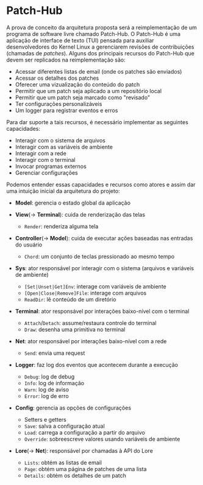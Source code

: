 # Patch-Hub

A prova de conceito da arquitetura proposta será a reimplementação de um programa de software livre chamado Patch-Hub. O Patch-Hub é uma aplicação de interface de texto (TUI) pensada para auxiliar desenvolvedores do Kernel Linux a gerenciarem revisões de contribuições (chamadas de _patches_). Alguns dos principais recursos do Patch-Hub que devem ser replicados na reimplementação são:

- Acessar diferentes listas de email (onde os patches são enviados)
- Acessar os detalhes dos patches
- Oferecer uma vizualização do conteúdo do patch
- Permitir que um patch seja aplicado a um repositório local
- Permitir que um patch seja marcado como "revisado"
- Ter configurações personalizáveis
- Um logger para registrar eventos e erros

Para dar suporte a tais recursos, é necessário implementar as seguintes capacidades:

- Interagir com o sistema de arquivos
- Interagir com as variáveis de ambiente
- Interagir com a rede
- Interagir com o terminal
- Invocar programas externos
- Gerenciar configurações

Podemos entender essas capacidades e recursos como atores e assim dar uma intuição inicial da arquitetura do projeto:

- **Model**: gerencia o estado global da aplicação
- **View**(-> **Terminal**): cuida de renderização das telas

    - `Render`: renderiza alguma tela

- **Controller**(-> **Model**): cuida de executar ações baseadas nas entradas do usuário 

    - `Chord`: um conjunto de teclas pressionado ao mesmo tempo

- **Sys**: ator responsável por interagir com o sistema (arquivos e variáveis de ambiente)

    - `[Set|Unset|Get]Env`: interage com variáveis de ambiente
    - `[Open|Close|Remove]File`: interage com arquivos
    - `ReadDir`: lê conteúdo de um diretório 

- **Terminal**: ator responsável por interações baixo-nível com o terminal

    - `Attach`/`Detach`: assume/restaura controle do terminal
    - `Draw`: desenha uma primitiva no terminal

- **Net**: ator responsável por interações baixo-nível com a rede

    - `Send`: envia uma request

- **Logger**: faz log dos eventos que acontecem durante a execução
  
    - `Debug`: log de debug
    - `Info`: log de informação
    - `Warn`: log de aviso
    - `Error`: log de erro

- **Config**: gerencia as opções de configurações

    - Setters e getters
    - `Save`: salva a configuração atual
    - `Load`: carrega a configuração a partir do arquivo
    - `Override`: sobreescreve valores usando variáveis de ambiente

- **Lore**(-> **Net**): responsável por chamadas à API do Lore

    - `Lists`: obtém as listas de email
    - `Page`: obtém uma página de patches de uma lista
    - `Details`: obtém os detalhes de um patch
